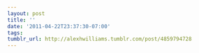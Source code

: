 ```yaml
---
layout: post
title: ''
date: '2011-04-22T23:37:30-07:00'
tags: 
tumblr_url: http://alexhwilliams.tumblr.com/post/4859794728
---
```

<a href=""></a>
